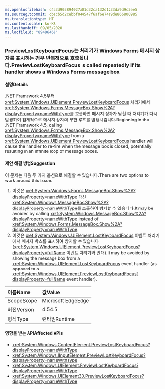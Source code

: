 ```yaml
---
ms.openlocfilehash: c4a3d903894027a01d32ca132d1233da9d9c3ee5
ms.sourcegitcommit: cbacb5d2cebbf044547f6af6e74a9de866800985
ms.translationtype: HT
ms.contentlocale: ko-KR
ms.lasthandoff: 09/05/2020
ms.locfileid: "89496468"
---
```

### <a name="previewlostkeyboardfocus-is-called-repeatedly-if-its-handler-shows-a-windows-forms-message-box"></a><span data-ttu-id="4d046-101">PreviewLostKeyboardFocus는 처리기가 Windows Forms 메시지 상자를 표시하는 경우 반복적으로 호출됩니다.</span><span class="sxs-lookup"><span data-stu-id="4d046-101">PreviewLostKeyboardFocus is called repeatedly if its handler shows a Windows Forms message box</span></span>

#### <a name="details"></a><span data-ttu-id="4d046-102">설명</span><span class="sxs-lookup"><span data-stu-id="4d046-102">Details</span></span>

<span data-ttu-id="4d046-103">.NET Framework 4.5부터 <xref:System.Windows.UIElement.PreviewLostKeyboardFocus> 처리기에서 <xref:System.Windows.Forms.MessageBox.Show%2A?displayProperty=nameWithType>를 호출하면 메시지 상자가 닫힐 때 처리기가 다시 발생하여 잠재적으로 메시지 상자의 무한 루프를 발생시킵니다.</span><span class="sxs-lookup"><span data-stu-id="4d046-103">Beginning in the .NET Framework 4.5, calling <xref:System.Windows.Forms.MessageBox.Show%2A?displayProperty=nameWithType> from a <xref:System.Windows.UIElement.PreviewLostKeyboardFocus> handler will cause the handler to re-fire when the message box is closed, potentially resulting in an infinite loop of message boxes.</span></span>

#### <a name="suggestion"></a><span data-ttu-id="4d046-104">제안 해결 방법</span><span class="sxs-lookup"><span data-stu-id="4d046-104">Suggestion</span></span>

<span data-ttu-id="4d046-105">이 문제는 다음 두 가지 옵션으로 해결할 수 있습니다.</span><span class="sxs-lookup"><span data-stu-id="4d046-105">There are two options to work around this issue:</span></span><ol><li><span data-ttu-id="4d046-106">이것은 <xref:System.Windows.Forms.MessageBox.Show%2A?displayProperty=nameWithType> 대신 <xref:System.Windows.MessageBox.Show%2A?displayProperty=nameWithType>를 호출하여 방지할 수 있습니다.</span><span class="sxs-lookup"><span data-stu-id="4d046-106">It may be avoided by calling <xref:System.Windows.MessageBox.Show%2A?displayProperty=nameWithType> instead of <xref:System.Windows.Forms.MessageBox.Show%2A?displayProperty=nameWithType>.</span></span></li><li><span data-ttu-id="4d046-107">이것은 <xref:System.Windows.UIElement.LostKeyboardFocus> 이벤트 처리기에서 메시지 박스를 표시하여 방지할 수 있습니다(<xref:System.Windows.UIElement.PreviewLostKeyboardFocus?displayProperty=fullName> 이벤트 처리기와 반대).</span><span class="sxs-lookup"><span data-stu-id="4d046-107">It may be avoided by showing the message box from a <xref:System.Windows.UIElement.LostKeyboardFocus> event handler (as opposed to a <xref:System.Windows.UIElement.PreviewLostKeyboardFocus?displayProperty=fullName> event handler).</span></span></li></ol>

| <span data-ttu-id="4d046-108">이름</span><span class="sxs-lookup"><span data-stu-id="4d046-108">Name</span></span>    | <span data-ttu-id="4d046-109">값</span><span class="sxs-lookup"><span data-stu-id="4d046-109">Value</span></span>       |
|:--------|:------------|
| <span data-ttu-id="4d046-110">Scope</span><span class="sxs-lookup"><span data-stu-id="4d046-110">Scope</span></span>   |<span data-ttu-id="4d046-111">Microsoft Edge</span><span class="sxs-lookup"><span data-stu-id="4d046-111">Edge</span></span>|
|<span data-ttu-id="4d046-112">버전</span><span class="sxs-lookup"><span data-stu-id="4d046-112">Version</span></span>|<span data-ttu-id="4d046-113">4.5</span><span class="sxs-lookup"><span data-stu-id="4d046-113">4.5</span></span>|
|<span data-ttu-id="4d046-114">형식</span><span class="sxs-lookup"><span data-stu-id="4d046-114">Type</span></span>|<span data-ttu-id="4d046-115">런타임</span><span class="sxs-lookup"><span data-stu-id="4d046-115">Runtime</span></span>|

#### <a name="affected-apis"></a><span data-ttu-id="4d046-116">영향을 받는 API</span><span class="sxs-lookup"><span data-stu-id="4d046-116">Affected APIs</span></span>

- <xref:System.Windows.ContentElement.PreviewLostKeyboardFocus?displayProperty=nameWithType>
- <xref:System.Windows.IInputElement.PreviewLostKeyboardFocus?displayProperty=nameWithType>
- <xref:System.Windows.UIElement.PreviewLostKeyboardFocus?displayProperty=nameWithType>
- <xref:System.Windows.UIElement3D.PreviewLostKeyboardFocus?displayProperty=nameWithType>

<!--

#### Affected APIs

- `E:System.Windows.ContentElement.PreviewLostKeyboardFocus`
- `E:System.Windows.IInputElement.PreviewLostKeyboardFocus`
- `E:System.Windows.UIElement.PreviewLostKeyboardFocus`
- `E:System.Windows.UIElement3D.PreviewLostKeyboardFocus`

-->
